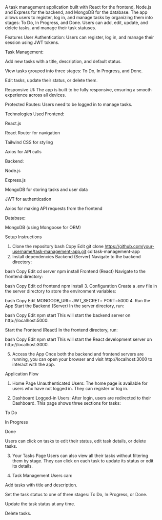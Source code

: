A task management application built with React for the frontend, Node.js and Express for the backend, and MongoDB for the database. The app allows users to register, log in, and manage tasks by organizing them into stages: To Do, In Progress, and Done. Users can add, edit, update, and delete tasks, and manage their task statuses.

Features
User Authentication: Users can register, log in, and manage their session using JWT tokens.

Task Management:

Add new tasks with a title, description, and default status.

View tasks grouped into three stages: To Do, In Progress, and Done.

Edit tasks, update their status, or delete them.

Responsive UI: The app is built to be fully responsive, ensuring a smooth experience across all devices.

Protected Routes: Users need to be logged in to manage tasks.

Technologies Used
Frontend:

React.js

React Router for navigation

Tailwind CSS for styling

Axios for API calls

Backend:

Node.js

Express.js

MongoDB for storing tasks and user data

JWT for authentication

Axios for making API requests from the frontend

Database:

MongoDB (using Mongoose for ORM)

Setup Instructions
1. Clone the repository
bash
Copy
Edit
git clone https://github.com/your-username/task-management-app.git
cd task-management-app
2. Install dependencies
Backend (Server)
Navigate to the backend directory:

bash
Copy
Edit
cd server
npm install
Frontend (React)
Navigate to the frontend directory:

bash
Copy
Edit
cd frontend
npm install
3. Configuration
Create a .env file in the server directory to store the environment variables:

bash
Copy
Edit
MONGODB_URI=<your-mongo-database-uri>
JWT_SECRET=<your-jwt-secret-key>
PORT=5000
4. Run the App
Start the Backend (Server)
In the server directory, run:

bash
Copy
Edit
npm start
This will start the backend server on http://localhost:5000.

Start the Frontend (React)
In the frontend directory, run:

bash
Copy
Edit
npm start
This will start the React development server on http://localhost:3000.

5. Access the App
Once both the backend and frontend servers are running, you can open your browser and visit http://localhost:3000 to interact with the app.

Application Flow
1. Home Page
Unauthenticated Users: The home page is available for users who have not logged in. They can register or log in.

2. Dashboard
Logged-in Users: After login, users are redirected to their Dashboard. This page shows three sections for tasks:

To Do

In Progress

Done

Users can click on tasks to edit their status, edit task details, or delete tasks.

3. Your Tasks Page
Users can also view all their tasks without filtering them by stage. They can click on each task to update its status or edit its details.

4. Task Management
Users can:

Add tasks with title and description.

Set the task status to one of three stages: To Do, In Progress, or Done.

Update the task status at any time.

Delete tasks.

